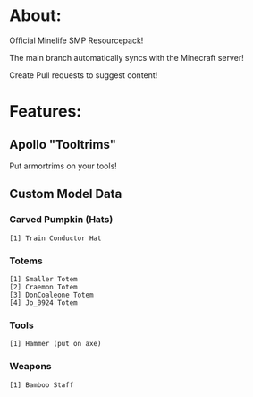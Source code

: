 # About:
Official Minelife SMP Resourcepack!

The main branch automatically syncs with the Minecraft server!

Create Pull requests to suggest content!

# Features:
## Apollo "Tooltrims"
Put armortrims on your tools!
## Custom Model Data
### Carved Pumpkin (Hats)
    [1] Train Conductor Hat
### Totems
    [1] Smaller Totem
    [2] Craemon Totem
    [3] DonCoaleone Totem
    [4] Jo_0924 Totem
### Tools
    [1] Hammer (put on axe)
### Weapons
    [1] Bamboo Staff
